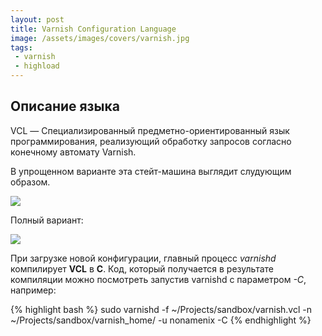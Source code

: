 ```yaml
---
layout: post
title: Varnish Configuration Language
image: /assets/images/covers/varnish.jpg
tags: 
 - varnish
 - highload
---
```


## Описание языка

VCL — Специализированный предметно-ориентированный язык программирования, реализующий обработку запросов согласно 
конечному автомату Varnish.

В упрощенном варианте эта стейт-машина выглядит слудующим образом. 

<img class="img-responsive" src="https://docs.google.com/drawings/d/12YykcOea1XUd0eqP_wt54A-hfAFhPKl_MlnAWKHt7_g/pub?w=1215&amp;h=601">


Полный вариант: 

<img class="img-responsive" src="http://www.emanuelis.eu/wp-content/uploads/2014/09/vcl1.png">   


При загрузке новой конфигурации, главный процесс *varnishd* компилирует **VCL** в **C**.
Код, который получается в результате компиляции можно посмотреть запустив varnishd с параметром *-С*, например:

{% highlight bash %}
sudo varnishd -f ~/Projects/sandbox/varnish.vcl -n ~/Projects/sandbox/varnish_home/ -u nonamenix -C
{% endhighlight %}
